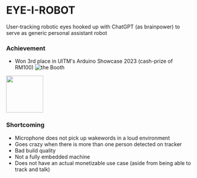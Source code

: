 # EYE-I-ROBOT
User-tracking robotic eyes hooked up with ChatGPT (as brainpower) to serve as generic personal assistant robot


### Achievement
- Won 3rd place in UITM's Arduino Showcase 2023 (cash-prize of RM100)
![the Booth](https://github.com/sxfrul/EYE-I-ROBOT/assets/44408869/4cb538b7-96b2-477a-8499-15483191adfd)
<img src="https://github.com/sxfrul/EYE-I-ROBOT/assets/44408869/4cb538b7-96b2-477a-8499-15483191adfd" width="100" height="100">

### Shortcoming
- Microphone does not pick up wakewords in a loud environment
- Goes crazy when there is more than one person detected on tracker
- Bad build quality
- Not a fully embedded machine
- Does not have an actual monetizable use case (aside from being able to track and talk)
